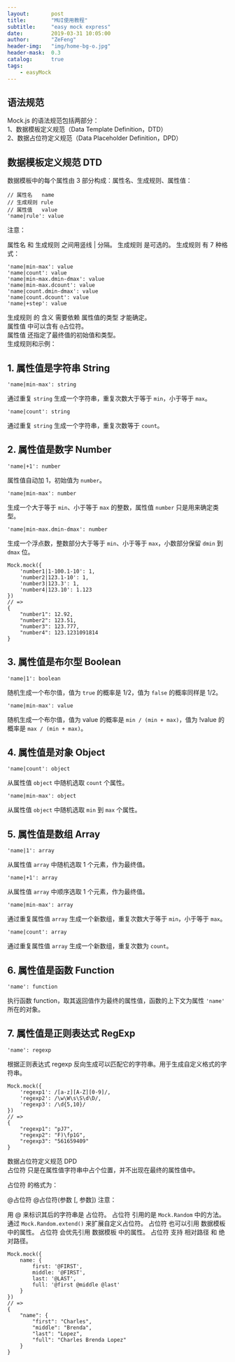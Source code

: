 ```yaml
---
layout:       post
title:        "MUI使用教程"
subtitle:     "easy mock express"
date:         2019-03-31 10:05:00
author:       "ZeFeng"
header-img:   "img/home-bg-o.jpg"
header-mask:  0.3
catalog:      true
tags:
    - easyMock
---
```



## 语法规范

Mock.js 的语法规范包括两部分：<br>
1、数据模板定义规范（Data Template Definition，DTD）<br>
2、数据占位符定义规范（Data Placeholder Definition，DPD）<br>

## 数据模板定义规范 DTD
数据模板中的每个属性由 3 部分构成：属性名、生成规则、属性值：<br>
```
// 属性名   name
// 生成规则 rule
// 属性值   value
'name|rule': value
```
注意：

属性名 和 生成规则 之间用竖线 | 分隔。
生成规则 是可选的。
生成规则 有 7 种格式：
```
'name|min-max': value
'name|count': value
'name|min-max.dmin-dmax': value
'name|min-max.dcount': value
'name|count.dmin-dmax': value
'name|count.dcount': value
'name|+step': value
```
生成规则 的 含义 需要依赖 属性值的类型 才能确定。<br>
属性值 中可以含有 ```@```占位符。<br>
属性值 还指定了最终值的初始值和类型。<br>
生成规则和示例：<br>

## 1. 属性值是字符串 String<br>
```
'name|min-max': string
```
通过重复 ```string``` 生成一个字符串，重复次数大于等于 ```min```，小于等于 ```max```。<br>
```
'name|count': string
```
通过重复 ```string``` 生成一个字符串，重复次数等于 ```count```。<br>

## 2. 属性值是数字 Number<br>
```
'name|+1': number
```
属性值自动加 1，初始值为 ```number```。<br>
```
'name|min-max': number
```
生成一个大于等于 ```min```、小于等于 ```max``` 的整数，属性值 ```number``` 只是用来确定类型。<br>
```
'name|min-max.dmin-dmax': number
```
生成一个浮点数，整数部分大于等于 ```min```、小于等于 ```max```，小数部分保留 ```dmin``` 到 ```dmax``` 位。<br>
```
Mock.mock({
    'number1|1-100.1-10': 1,
    'number2|123.1-10': 1,
    'number3|123.3': 1,
    'number4|123.10': 1.123
})
// =>
{
    "number1": 12.92,
    "number2": 123.51,
    "number3": 123.777,
    "number4": 123.1231091814
}
```
## 3. 属性值是布尔型 Boolean<br>
```
'name|1': boolean
```
随机生成一个布尔值，值为 ```true``` 的概率是 1/2，值为 ```false``` 的概率同样是 1/2。<br>
```
'name|min-max': value
```
随机生成一个布尔值，值为 value 的概率是 ```min / (min + max)```，值为 !value 的概率是 ```max / (min + max)```。<br>

## 4. 属性值是对象 Object
```
'name|count': object
```
从属性值 ```object``` 中随机选取 ```count``` 个属性。
```
'name|min-max': object
```
从属性值 ```object``` 中随机选取 ```min``` 到 ```max``` 个属性。<br>

## 5. 属性值是数组 Array
```
'name|1': array
```
从属性值 ```array``` 中随机选取 1 个元素，作为最终值。
```
'name|+1': array
```
从属性值 ```array``` 中顺序选取 1 个元素，作为最终值。
```
'name|min-max': array
```
通过重复属性值 ```array``` 生成一个新数组，重复次数大于等于 ```min```，小于等于 ```max```。
```
'name|count': array
```
通过重复属性值 ```array``` 生成一个新数组，重复次数为 ```count```。

## 6. 属性值是函数 Function
```
'name': function
```
执行函数 function，取其返回值作为最终的属性值，函数的上下文为属性 ```'name'``` 所在的对象。

## 7. 属性值是正则表达式 RegExp
```
'name': regexp
```
根据正则表达式 regexp 反向生成可以匹配它的字符串。用于生成自定义格式的字符串。
```
Mock.mock({
    'regexp1': /[a-z][A-Z][0-9]/,
    'regexp2': /\w\W\s\S\d\D/,
    'regexp3': /\d{5,10}/
})
// =>
{
    "regexp1": "pJ7",
    "regexp2": "F)\fp1G",
    "regexp3": "561659409"
}
```
数据占位符定义规范 DPD<br>
占位符 只是在属性值字符串中占个位置，并不出现在最终的属性值中。<br>

占位符 的格式为：<br>

@占位符
@占位符(参数 [, 参数])
注意：

用 @ 来标识其后的字符串是 占位符。
占位符 引用的是 ```Mock.Random``` 中的方法。
通过 ```Mock.Random.extend()``` 来扩展自定义占位符。
占位符 也可以引用 数据模板 中的属性。
占位符 会优先引用 数据模板 中的属性。
占位符 支持 相对路径 和 绝对路径。
```
Mock.mock({
    name: {
        first: '@FIRST',
        middle: '@FIRST',
        last: '@LAST',
        full: '@first @middle @last'
    }
})
// =>
{
    "name": {
        "first": "Charles",
        "middle": "Brenda",
        "last": "Lopez",
        "full": "Charles Brenda Lopez"
    }
}
```
